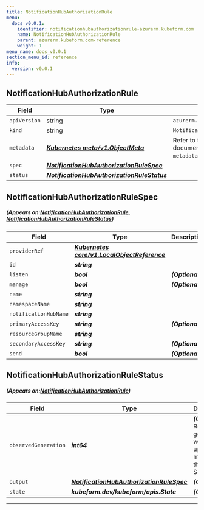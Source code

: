 ```yaml
---
title: NotificationHubAuthorizationRule
menu:
  docs_v0.0.1:
    identifier: notificationhubauthorizationrule-azurerm.kubeform.com
    name: NotificationHubAuthorizationRule
    parent: azurerm.kubeform.com-reference
    weight: 1
menu_name: docs_v0.0.1
section_menu_id: reference
info:
  version: v0.0.1
---
```


## NotificationHubAuthorizationRule
| Field | Type | Description |
| ------ | ----- | ----------- |
| `apiVersion` | string | `azurerm.kubeform.com/v1alpha1` |
|    `kind` | string | `NotificationHubAuthorizationRule` |
| `metadata` | ***[Kubernetes meta/v1.ObjectMeta](https://kubernetes.io/docs/reference/generated/kubernetes-api/v1.13/#objectmeta-v1-meta)***|Refer to the Kubernetes API documentation for the fields of the `metadata` field.|
| `spec` | ***[NotificationHubAuthorizationRuleSpec](#NotificationHubAuthorizationRuleSpec)***||
| `status` | ***[NotificationHubAuthorizationRuleStatus](#NotificationHubAuthorizationRuleStatus)***||
## NotificationHubAuthorizationRuleSpec
##### (Appears on:[NotificationHubAuthorizationRule](#NotificationHubAuthorizationRule), [NotificationHubAuthorizationRuleStatus](#NotificationHubAuthorizationRuleStatus))
| Field | Type | Description |
| ------ | ----- | ----------- |
| `providerRef` | ***[Kubernetes core/v1.LocalObjectReference](https://kubernetes.io/docs/reference/generated/kubernetes-api/v1.13/#localobjectreference-v1-core)***||
| `id` | ***string***||
| `listen` | ***bool***| ***(Optional)*** |
| `manage` | ***bool***| ***(Optional)*** |
| `name` | ***string***||
| `namespaceName` | ***string***||
| `notificationHubName` | ***string***||
| `primaryAccessKey` | ***string***| ***(Optional)*** |
| `resourceGroupName` | ***string***||
| `secondaryAccessKey` | ***string***| ***(Optional)*** |
| `send` | ***bool***| ***(Optional)*** |
## NotificationHubAuthorizationRuleStatus
##### (Appears on:[NotificationHubAuthorizationRule](#NotificationHubAuthorizationRule))
| Field | Type | Description |
| ------ | ----- | ----------- |
| `observedGeneration` | ***int64***| ***(Optional)*** Resource generation, which is updated on mutation by the API Server.|
| `output` | ***[NotificationHubAuthorizationRuleSpec](#NotificationHubAuthorizationRuleSpec)***| ***(Optional)*** |
| `state` | ***kubeform.dev/kubeform/apis.State***| ***(Optional)*** |
---
